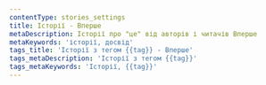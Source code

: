 ```yaml
---
contentType: stories_settings
title: Історії - Вперше
metaDescription: Історії про "це" від авторів і читачів Вперше
metaKeywords: 'історії, досвід'
tags_title: 'Історії з тегом {{tag}} - Вперше'
tags_metaDescription: 'Історії з тегом {{tag}}'
tags_metaKeywords: 'Історії, {{tag}}'
---
```


